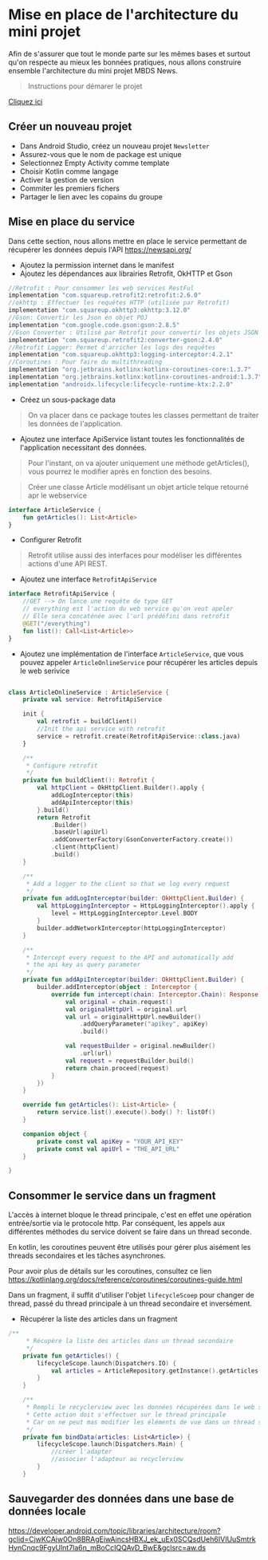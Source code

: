 # Mise en place de l'architecture du mini projet 
Afin de s'assurer que tout le monde parte sur les mêmes bases et surtout qu'on respecte au mieux les bonnées pratiques, nous allons construire ensemble l'architecture du mini projet MBDS News. 

> Instructions pour démarer le projet 

[Cliquez ici](./projet_MBDS_2020)

## Créer un nouveau projet 
- Dans Android Studio, créez un nouveau projet ``Newsletter``
- Assurez-vous que le nom de package est unique
- Selectionnez Empty Activity comme template 
- Choisir Kotlin comme langage
- Activer la gestion de version
- Commiter les premiers fichers
- Partager le lien avec les copains du groupe

## Mise en place du service 
Dans cette section, nous allons mettre en place le service permettant de récupérer les données depuis l'API https://newsapi.org/


- Ajoutez la permission internet dans le manifest
- Ajoutez les dépendances aux librairies Retrofit, OkHTTP et Gson
```gradle
//Retrofit : Pour consommer les web services RestFul
implementation "com.squareup.retrofit2:retrofit:2.6.0"
//okhttp : Effectuer les requêtes HTTP (utilisée par Retrofit)
implementation "com.squareup.okhttp3:okhttp:3.12.0"
//Gson: Convertir les Json en objet POJ
implementation "com.google.code.gson:gson:2.8.5"
//Gson Converter : Utilisé par Retrofit pour convertir les objets JSON en POJO
implementation "com.squareup.retrofit2:converter-gson:2.4.0"
//Retrofit Logger: Permet d'arricher les logs des requêtes
implementation "com.squareup.okhttp3:logging-interceptor:4.2.1"
//Coroutines : Pour faire du multithreading
implementation "org.jetbrains.kotlinx:kotlinx-coroutines-core:1.3.7"
implementation "org.jetbrains.kotlinx:kotlinx-coroutines-android:1.3.7"
implementation "androidx.lifecycle:lifecycle-runtime-ktx:2.2.0"
```
- Créez un sous-package data
> On va placer dans ce package toutes les classes permettant de traiter les données de l'application. 
- Ajoutez une interface ApiService listant toutes les fonctionnalités de l'application necessitant des données. 
> Pour l'instant, on va ajouter uniquement une méthode getArticles(), vous pourrez le modifier après en fonction des besoins. 

> Créer une classe Article modélisant un objet article telque retourné apr le webservice

```kotlin
interface ArticleService {
    fun getArticles(): List<Article>
}
```

- Configurer Retrofit 
> Retrofit utilise aussi des interfaces pour modéliser les différentes actions d'une API REST. 
- Ajoutez une interface ``RetrofitApiService``
```kotlin
interface RetrofitApiService {
    //GET --> On lance une requête de type GET
    // everything est l'action du web service qu'on veut apeler
    // Elle sera concaténée avec l'url prédéfini dans retrofit 
    @GET("/everything")
    fun list(): Call<List<Article>>
}
```

- Ajoutez une implémentation de l'interface ``ArticleService``, que vous pouvez appeler ``ArticleOnlineService`` pour récupérer les articles depuis le web serivice 

```kotlin

class ArticleOnlineService : ArticleService {
    private val service: RetrofitApiService

    init {
        val retrofit = buildClient()
        //Init the api service with retrofit
        service = retrofit.create(RetrofitApiService::class.java)
    }

    /**
     * Configure retrofit
     */
    private fun buildClient(): Retrofit {
        val httpClient = OkHttpClient.Builder().apply {
            addLogInterceptor(this)
            addApiInterceptor(this)
        }.build()
        return Retrofit
            .Builder()
            .baseUrl(apiUrl)
            .addConverterFactory(GsonConverterFactory.create())
            .client(httpClient)
            .build()
    }

    /**
     * Add a logger to the client so that we log every request
     */
    private fun addLogInterceptor(builder: OkHttpClient.Builder) {
        val httpLoggingInterceptor = HttpLoggingInterceptor().apply {
            level = HttpLoggingInterceptor.Level.BODY
        }
        builder.addNetworkInterceptor(httpLoggingInterceptor)
    }

    /**
     * Intercept every request to the API and automatically add
     * the api key as query parameter
     */
    private fun addApiInterceptor(builder: OkHttpClient.Builder) {
        builder.addInterceptor(object : Interceptor {
            override fun intercept(chain: Interceptor.Chain): Response {
                val original = chain.request()
                val originalHttpUrl = original.url
                val url = originalHttpUrl.newBuilder()
                    .addQueryParameter("apikey", apiKey)
                    .build()

                val requestBuilder = original.newBuilder()
                    .url(url)
                val request = requestBuilder.build()
                return chain.proceed(request)
            }
        })
    }

    override fun getArticles(): List<Article> {
        return service.list().execute().body() ?: listOf()
    }

    companion object {
        private const val apiKey = "YOUR_API_KEY"
        private const val apiUrl = "THE_API_URL"
    }

}
```

## Consommer le service dans un fragment 
L'accès à internet bloque le thread principale, c'est en effet une opération entrée/sortie via le protocole http. Par conséquent, les appels aux différentes méthodes du service doivent se faire dans un thread seconde. 

En kotlin, les coroutines peuvent être utilisés pour gérer plus aisément les threads secondaires et les tâches asynchrones. 

Pour avoir plus de détails sur les coroutines, consultez ce lien https://kotlinlang.org/docs/reference/coroutines/coroutines-guide.html 

Dans un fragment, il suffit d'utiliser l'objet ``lifecycleScoep`` pour changer de thread, passé du thread principale à un thread secondaire et inversément. 

- Récupérer la liste des articles dans un fragment 

```kotlin
/**
     * Récupère la liste des articles dans un thread secondaire 
     */
    private fun getArticles() {
        lifecycleScope.launch(Dispatchers.IO) {
            val articles = ArticleRepository.getInstance().getArticles()
        }
    }

    /**
     * Rempli le recyclerview avec les données récupérées dans le web service 
     * Cette action doit s'effectuer sur le thread principale 
     * Car on ne peut mas modifier les éléments de vue dans un thread secondaire 
     */
    private fun bindData(articles: List<Article>) {
        lifecycleScope.launch(Dispatchers.Main) {
            //créer l'adapter 
            //associer l'adapteur au recyclerview 
        }
    }

```

## Sauvegarder des données dans une base de données locale 
https://developer.android.com/topic/libraries/architecture/room?gclid=CjwKCAjw0On8BRAgEiwAincsHBXJ_ek_uEx0SCQsdUeh6IVIUuSmtrkHynCnqc9FgyUlnt7la6n_mBoCcIQQAvD_BwE&gclsrc=aw.ds 
